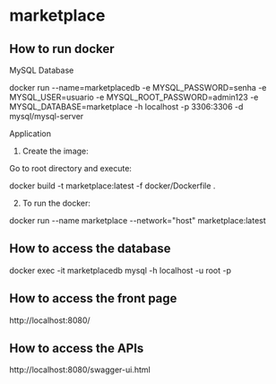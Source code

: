# marketplace

<h2>How to run docker</h2>

MySQL Database

docker run --name=marketplacedb -e MYSQL_PASSWORD=senha -e MYSQL_USER=usuario -e MYSQL_ROOT_PASSWORD=admin123 -e MYSQL_DATABASE=marketplace -h localhost -p 3306:3306 -d mysql/mysql-server

Application

1. Create the image:

Go to root directory and execute: 

docker build -t marketplace:latest -f docker/Dockerfile .

2. To run the docker: 

docker run  --name marketplace --network="host"  marketplace:latest

<h2>How to access the database</h2>

docker exec -it marketplacedb mysql -h localhost -u root -p

<h2>How to access the front page</h2>

http://localhost:8080/

<h2>How to access the APIs</h2>

http://localhost:8080/swagger-ui.html
